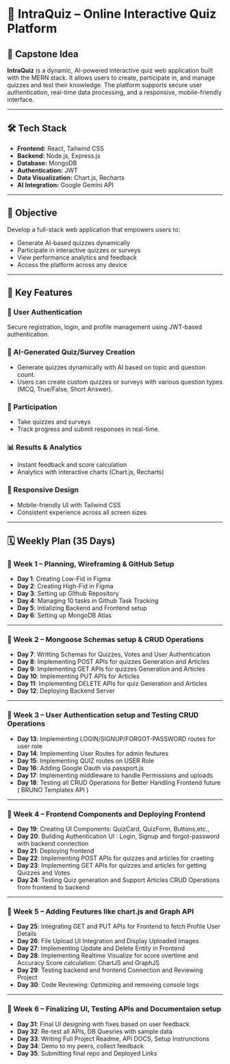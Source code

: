 # 🧠 IntraQuiz – Online Interactive Quiz Platform

## 📌 Capstone Idea

**IntraQuiz** is a dynamic, AI-powered interactive quiz web application built with the MERN stack. It allows users to create, participate in, and manage quizzes and test their knowledge. The platform supports secure user authentication, real-time data processing, and a responsive, mobile-friendly interface.

---

## 🛠 Tech Stack

* **Frontend:** React, Tailwind CSS
* **Backend:** Node.js, Express.js
* **Database:** MongoDB
* **Authentication:** JWT
* **Data Visualization:** Chart.js, Recharts
* **AI Integration:** Google Gemini API

---

## 🎯 Objective

Develop a full-stack web application that empowers users to:

* Generate AI-based quizzes dynamically
* Participate in interactive quizzes or surveys
* View performance analytics and feedback
* Access the platform across any device

---

## 🚀 Key Features

### 🔐 User Authentication

Secure registration, login, and profile management using JWT-based authentication.

### 🧠 AI-Generated Quiz/Survey Creation

* Generate quizzes dynamically with AI based on topic and question count.
* Users can create custom quizzes or surveys with various question types (MCQ, True/False, Short Answer).

### 📝 Participation

* Take quizzes and surveys
* Track progress and submit responses in real-time.

### 📊 Results & Analytics

* Instant feedback and score calculation
* Analytics with interactive charts (Chart.js, Recharts)

### 📱 Responsive Design

* Mobile-friendly UI with Tailwind CSS
* Consistent experience across all screen sizes

---

## 🗓️ Weekly Plan (35 Days)

### 🔷 Week 1 – Planning, Wireframing & GitHub Setup


* **Day 1**: Creating Low-Fid in Figma
* **Day 2**: Creating High-Fid in Figma
* **Day 3**: Setting up GIthub Repository
* **Day 4**: Managing 10 tasks in Github Task Tracking
* **Day 5**: Intializing Backend and Frontend setup
* **Day 6**: Setting up MongoDB Atlas

---

### 🔷 Week 2 – Mongoose Schemas setup & CRUD Operations


* **Day 7**: Writting Schemas for Quizzes, Votes and User Authentication
* **Day 8**: Implementing POST APIs for quizzes Generation and Articles
* **Day 9**: Implementing GET APIs for quizzes Generation and Articles
* **Day 10**: Implementing PUT APIs for Articles
* **Day 11**: Implementing DELETE APIs for quiz Generation and Articles
* **Day 12**: Deploying Backend Server

---

### 🔷 Week 3 – User Authentication setup and Testing CRUD Operations


* **Day 13**: Implementing LOGIN/SIGNUP/FORGOT-PASSWORD routes for user role
* **Day 14**: Implementing User Routes for admin feutures
* **Day 15**: Implementing QUIZ routes on USER Role
* **Day 16**: Adding Google Oauth via passport.js
* **Day 17**: Implementing middleware to handle Permissions and uploads
* **Day 18**: Testing all CRUD Operations for Better Handling Frontend future ( BRUNO Templates API )

---

### 🔷 Week 4 – Frontend Components and Deploying Frontend



* **Day 19**: Creating UI Components: QuizCard, QuizForm, Buttons,etc.,
* **Day 20**: Building Authentication UI : Login, Signup and forgot-password with backend connection
* **Day 21**: Deploying frontend
* **Day 22**: Implementing POST APIs for quizzes and articles for craeting 
* **Day 23**: Implementing GET APIs for quizzes and articles for getting Quizzes and Votes
* **Day 24**: Testing Quiz generation and Support Articles CRUD Operations from frontend to backend

---

### 🔷 Week 5 – Adding Feutures like chart.js and Graph API


* **Day 25**: Integrating GET and PUT APIs for Frontend to fetch Profile User Details
* **Day 26**: File Upload UI Integration and Display Uploaded Images
* **Day 27**: Implementing Update and Delete Entity in Frontend
* **Day 28**: Implementing Realtime Visualize for score overtime and Accuracy Score calculation: ChartJS and GraphJS 
* **Day 29**: Testing backend and frontend Connection and Reviewing Project
* **Day 30**: Code Reviewing: Optimizing and removing console logs

---

### 🔷 Week 6 – Finalizing UI, Testing APIs and Documentaion setup


* **Day 31**: Final UI designing with fixes based on user feedback
* **Day 32**: Re-test all APIs, DB Quesries with sample data
* **Day 33**: Writing Full Project Readme, API DOCS, Setup Instrunctions
* **Day 34**: Demo to my peers, collect feedback
* **Day 35**: Submitting final repo and Deployed Links
